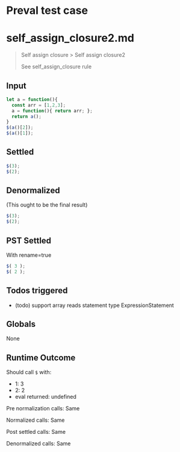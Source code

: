 # Preval test case

# self_assign_closure2.md

> Self assign closure > Self assign closure2
>
> See self_assign_closure rule

## Input

`````js filename=intro
let a = function(){
  const arr = [1,2,3];
  a = function(){ return arr; };
  return a();
}
$(a()[2]);
$(a()[1]);
`````


## Settled


`````js filename=intro
$(3);
$(2);
`````


## Denormalized
(This ought to be the final result)

`````js filename=intro
$(3);
$(2);
`````


## PST Settled
With rename=true

`````js filename=intro
$( 3 );
$( 2 );
`````


## Todos triggered


- (todo) support array reads statement type ExpressionStatement


## Globals


None


## Runtime Outcome


Should call `$` with:
 - 1: 3
 - 2: 2
 - eval returned: undefined

Pre normalization calls: Same

Normalized calls: Same

Post settled calls: Same

Denormalized calls: Same

